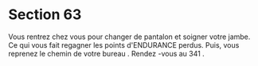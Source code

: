 # Section 63

Vous rentrez chez vous pour changer de pantalon et soigner votre jambe. Ce qui vous fait
regagner les points d'ENDURANCE perdus. Puis, vous reprenez le chemin de votre
bureau . Rendez -vous au  341 .